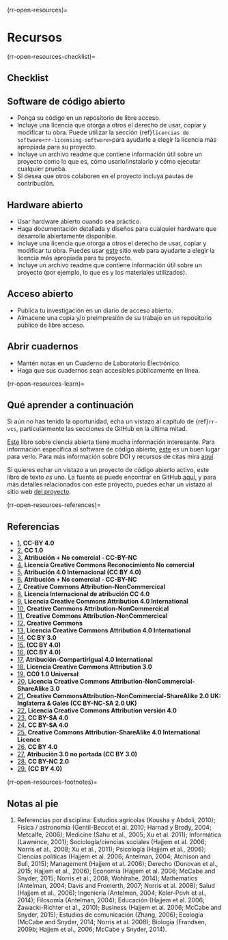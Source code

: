 (rr-open-resources)=
# Recursos

(rr-open-resources-checklist)=
## Checklist

## Software de código abierto

- Ponga su código en un repositorio de libre acceso.
- Incluye una licencia que otorga a otros el derecho de usar, copiar y modificar tu obra. Puede utilizar la sección {ref}`licencias de software<rr-licensing-software>`para ayudarle a elegir la licencia más apropiada para su proyecto.
- Incluye un archivo readme que contiene información útil sobre un proyecto como lo que es, cómo usarlo/instalarlo y cómo ejecutar cualquier prueba.
- Si desea que otros colaboren en el proyecto incluya pautas de contribución.

## Hardware abierto

- Usar hardware abierto cuando sea práctico.
- Haga documentación detallada y diseños para cualquier hardware que desarrolle abiertamente disponible.
- Incluye una licencia que otorga a otros el derecho de usar, copiar y modificar tu obra. Puedes usar [este](https://choosealicense.com/) sitio web para ayudarte a elegir la licencia más apropiada para tu proyecto.
- Incluye un archivo readme que contiene información útil sobre un proyecto (por ejemplo, lo que es y los materiales utilizados).

## Acceso abierto

- Publica tu investigación en un diario de acceso abierto.
- Almacene una copia y/o preimpresión de su trabajo en un repositorio público de libre acceso.

## Abrir cuadernos

- Mantén notas en un Cuaderno de Laboratorio Electrónico.
- Haga que sus cuadernos sean accesibles públicamente en línea.

(rr-open-resources-learn)=
## Qué aprender a continuación

Si aún no has tenido la oportunidad, echa un vistazo al capítulo de {ref}`rr-vcs`, particularmente las secciones de GitHub en la última mitad.

[Este](http://book.openingscience.org.s3-website-eu-west-1.amazonaws.com/) libro sobre ciencia abierta tiene mucha información interesante. Para información específica al software de código abierto, [este](https://opensource.guide/) es un buen lugar para verlo. Para más información sobre DOI y recursos de citas mira [aquí](http://www.doi.org/index.html).

Si quieres echar un vistazo a un proyecto de código abierto activo, este libro de texto *es* uno. La fuente se puede encontrar en GitHub [aquí](https://github.com/alan-turing-institute/the-turing-way), y para más detalles relacionados con este proyecto, puedes echar un vistazo al sitio web [del proyecto](https://www.turing.ac.uk/research/research-projects/turing-way-handbook-reproducible-data-science).

(rr-open-resources-references)=
## Referencias

- [1.](https://www.fosteropenscience.eu/node/1420) **CC-BY 4.0**
- [2.](https://open-science-training-handbook.gitbook.io/book/introduction) **CC 1.0**
- [3.](https://www.fosteropenscience.eu/content/introduction-open-science-funders-introductory) **Atribución + No comercial - CC-BY-NC**
- [4.](https://link.springer.com/chapter/10.1007/978-3-319-00026-8_2) **Licencia Creative Commons Reconocimiento No comercial**
- [5.](https://elifesciences.org/articles/16800) **Atribución 4.0 Internacional (CC BY 4.0)**
- [6.](https://www.fosteropenscience.eu/content/introduction-open-science-funders-introductory) **Atribución + No comercial - CC-BY-NC**
- [7.](http://book.openingscience.org.s3-website-eu-west-1.amazonaws.com/vision/open_research_data.html) **Creative Commons Attribution-NonCommercical**
- [8.](http://opendatahandbook.org/guide/en/what-is-open-data/) **Licencia Internacional de atribución CC 4.0**
- [9.](https://opendatacharter.net/) **Licencia Creative Commons Attribution 4.0 International**
- [10.](http://book.openingscience.org.s3-website-eu-west-1.amazonaws.com/cases_recipes_howtos/making_data_citeable.html) **Creative Commons Attribution-NonCommercical**
- [11.](http://book.openingscience.org.s3-website-eu-west-1.amazonaws.com/cases_recipes_howtos/challenges_of_open_data_in_medical_research.html) **Creative Commons Attribution-NonCommercical**
- [12.](http://www.dcc.ac.uk/resources/how-guides/cite-datasets) **Creative Commons**
- [13.](https://www.open-contracting.org/2016/09/19/diving-deeper-commercial-confidentiality/) **Licencia Creative Commons Attribution 4.0 International**
- [14.](https://ben.balter.com/2015/11/23/why-open-source/) **CC BY 3.0**
- [15.](https://opensource.guide/starting-a-project/) **(CC BY 4.0)**
- [16.](https://opensource.guide/) **(CC BY 4.0)**
- [17.](https://opensource.com/resources/what-open-access) **Atribución-CompartirIgual 4.0 International**
- [18.](http://www.righttoresearch.org/learn/whyOA/index.shtml) **Licencia Creative Commons Attribution 3.0**
- [19.](https://open-science-training-handbook.gitbook.io/book/open-science-basics/open-access-to-published-research-results) **CC0 1.0 Universal**
- [20.](https://www.oercommons.org/about) **Licencia Creative Commons Attribution-NonCommercial-ShareAlike 3.0**
- [21.](https://libguides.ioe.ac.uk/oer)  **Creative CommonsAttribution-NonCommercial-ShareAlike 2.0 UK: Inglaterra & Gales (CC BY-NC-SA 2.0 UK)**
- [22.](https://opencontent.org/blog/archives/3221) **Licencia Creative Commons Attribution versión 4.0**
- [23.](https://opensource.com/resources/what-open-hardware) **CC BY-SA 4.0**
- [24.](https://opensource.com/article/17/8/enterprise-open-source-advantages) **CC BY-SA 4.0**
- [25.](https://www.oshwa.org/sharing-best-practices/) **Creative Commons Attribution-ShareAlike 4.0 International Licence**
- [26.](https://openlabnotebooks.org/open-science-at-sgc/) **CC BY 4.0**
- [27.](http://onsnetwork.org/) **Atribución 3.0 no portada (CC BY 3.0)**
- [28.](https://libraries.mit.edu/data-management/store/electronic-lab-notebooks/) **CC BY-NC 2.0**
- [29.](https://www.citizenscience.org/) **(CC BY 4.0)**

(rr-open-resources-footnotes)=
## Notas al pie

1. Referencias por disciplina: Estudios agrícolas (Kousha y Abdoli, 2010); Física / astronomía (Gentil-Beccot et al. 2010; Harnad y Brody, 2004; Metcalfe, 2006); Medicine (Sahu et al., 2005; Xu et al. 2011); Informática (Lawrence, 2001); Sociología/ciencias sociales (Hajjem et al. 2006; Norris et al., 2008; Xu et al., 2011); Psicología (Hajjem et al., 2006); Ciencias políticas (Hajjem et al. 2006; Antelman, 2004; Atchison and Bull, 2015); Management (Hajjem et al. 2006); Derecho (Donovan et al., 2015; Hajjem et al., 2006); Economía (Hajjem et al. 2006; McCabe and Snyder, 2015; Norris et al., 2008; Wohlrabe, 2014); Mathematics (Antelman, 2004; Davis and Fromerth, 2007; Norris et al. 2008); Salud (Hajjem et al., 2006); Ingeniería (Antelman, 2004; Koler-Povh et al., 2014); Filosomía (Antelman, 2004); Educación (Hajjem et al. 2006; Zawacki-Richter et al., 2010); Business (Hajjem et al. 2006; McCabe and Snyder, 2015); Estudios de comunicación (Zhang, 2006); Ecología (McCabe and Snyder, 2014; Norris et al. 2008); Biología (Frandsen, 2009b; Hajjem et al., 2006; McCabe y Snyder, 2014).
